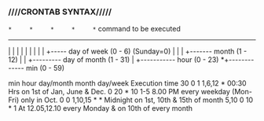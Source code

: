 ### ////CRONTAB SYNTAX/////

`*     *     *     *     *`  command to be executed
-     -     -     -     -
|     |     |     |     |
|     |     |     |     +----- day of week (0 - 6) (Sunday=0)
|     |     |     +------- month (1 - 12)
|     |     +--------- day of month (1 - 31)
|     +----------- hour (0 - 23)
*+------------- min (0 - 59)

min  hour  day/month  month   day/week  Execution time
30   0     1          1,6,12  *         00:30 Hrs  on 1st of Jan, June & Dec.
0    20    *          10      1-5       8.00 PM every weekday (Mon-Fri) only in Oct.
0    0     1,10,15    *       *         Midnight on 1st, 10th & 15th of month
5,10 0     10         *       1         At 12.05,12.10 every Monday & on 10th of every month